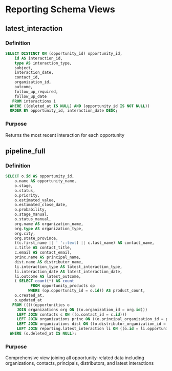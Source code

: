 # Reporting Schema Views

## latest_interaction

### Definition
```sql
SELECT DISTINCT ON (opportunity_id) opportunity_id,
    id AS interaction_id,
    type AS interaction_type,
    subject,
    interaction_date,
    contact_id,
    organization_id,
    outcome,
    follow_up_required,
    follow_up_date
   FROM interactions i
  WHERE ((deleted_at IS NULL) AND (opportunity_id IS NOT NULL))
  ORDER BY opportunity_id, interaction_date DESC;
```

### Purpose
Returns the most recent interaction for each opportunity

## pipeline_full

### Definition
```sql
SELECT o.id AS opportunity_id,
    o.name AS opportunity_name,
    o.stage,
    o.status,
    o.priority,
    o.estimated_value,
    o.estimated_close_date,
    o.probability,
    o.stage_manual,
    o.status_manual,
    org.name AS organization_name,
    org.type AS organization_type,
    org.city,
    org.state_province,
    ((c.first_name || ' '::text) || c.last_name) AS contact_name,
    c.title AS contact_title,
    c.email AS contact_email,
    princ.name AS principal_name,
    dist.name AS distributor_name,
    li.interaction_type AS latest_interaction_type,
    li.interaction_date AS latest_interaction_date,
    li.outcome AS latest_outcome,
    ( SELECT count(*) AS count
           FROM opportunity_products op
          WHERE (op.opportunity_id = o.id)) AS product_count,
    o.created_at,
    o.updated_at
   FROM (((((opportunities o
     JOIN organizations org ON ((o.organization_id = org.id)))
     LEFT JOIN contacts c ON ((o.contact_id = c.id)))
     LEFT JOIN organizations princ ON ((o.principal_organization_id = princ.id)))
     LEFT JOIN organizations dist ON ((o.distributor_organization_id = dist.id)))
     LEFT JOIN reporting.latest_interaction li ON ((o.id = li.opportunity_id)))
  WHERE (o.deleted_at IS NULL);
```

### Purpose
Comprehensive view joining all opportunity-related data including organizations, contacts, principals, distributors, and latest interactions